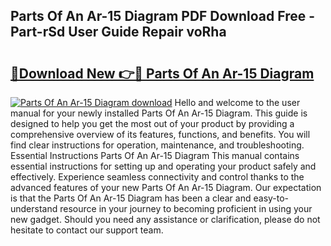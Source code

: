 ## Parts Of An Ar-15 Diagram PDF Download Free - Part-rSd User Guide Repair voRha

# <h2><a href="http://dfupbm.blite.top/?on=Parts+Of+An+Ar-15+Diagram">🔗Download New 👉🔴 Parts Of An Ar-15 Diagram</a></h2>

[![Parts Of An Ar-15 Diagram download](https://i.imgur.com/lujVjoI.png)](http://dfupbm.blite.top/?on=Parts+Of+An+Ar-15+Diagram)
Hello and welcome to the user manual for your newly installed Parts Of An Ar-15 Diagram. This guide is designed to help you get the most out of your product by providing a comprehensive overview of its features, functions, and benefits. You will find clear instructions for operation, maintenance, and troubleshooting. Essential Instructions Parts Of An Ar-15 Diagram This manual contains essential instructions for setting up and operating your product safely and effectively. Experience seamless connectivity and control thanks to the advanced features of your new Parts Of An Ar-15 Diagram. Our expectation is that the Parts Of An Ar-15 Diagram has been a clear and easy-to-understand resource in your journey to becoming proficient in using your new gadget. Should you need any assistance or clarification, please do not hesitate to contact our support team.
